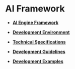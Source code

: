 # AI Framework<a name="EN-US_TOPIC_0000001157479361"></a>

-   **[AI Engine Framework](subsys-aiframework-guide.md)**  

-   **[Development Environment](subsys-aiframework-envbuild.md)**  

-   **[Technical Specifications](subsys-aiframework-tech.md)**  

-   **[Development Guidelines](subsys-aiframework-devguide.md)**  

-   **[Development Examples](subsys-aiframework-demo.md)**  


